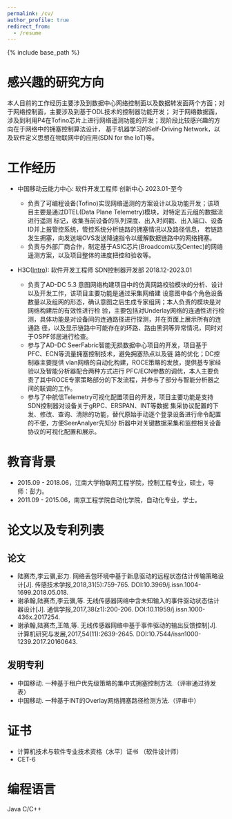 ```yaml
---
permalink: /cv/
author_profile: true
redirect_from:
  - /resume
---
```


{% include base_path %}
# 感兴趣的研究方向
  本人目前的工作经历主要涉及到数据中心网络控制面以及数据转发面两个方面；对于网络控制面，主要涉及到基于ODL技术的控制器功能开发；
  对于网络数据面，涉及到利用P4在Tofino芯片上进行网络遥测功能的开发；现阶段比较感兴趣的方向在于网络中的拥塞控制算法设计，
  基于机器学习的Self-Driving Network，以及软件定义思想在物联网中的应用(SDN for the IoT)等。

# 工作经历
* 中国移动云能力中心: 软件开发工程师   创新中心    2023.01-至今
  * 负责了可编程设备(Tofino)实现网络遥测的方案设计以及功能开发；该项目主要是通过DTEL(Data Plane Telemetry)模块，对特定五元组的数据流进行遥测
    标记，收集当前设备的队列深度、出入时间戳、出入端口、设备ID并上报管控系统，管控系统分析链路的拥塞情况以及路径信息，
    若链路发生拥塞，向发送端OVS发送降速指令以缓解数据链路中的网络拥塞。
  * 负责与外部厂商合作，制定基于ASIC芯片(Broadcom以及Centec)的网络遥测方案，以及项目整体的进度把控和验收等。
 
* H3C([Intro](https://youtu.be/DUJ1-CbbLM8?t=33)): 软件开发工程师   SDN控制器开发部   2018.12-2023.01
  * 负责了AD-DC 5.3 意图网络构建项目中的仿真网路校验模块的分析、设计以及开发工作，该项目主要功能是通过采集网络建
   设意图中各个角色设备数量以及组网的形态，确认意图之后生成专家组网；本人负责的模块是对网络构建后的有效性进行检
   验，主要包括对Underlay网络的连通性进行检测，具体功能是对设备间的连通路径进行探测，并在页面上展示所有的连通路
   径，以及显示链路中可能存在的环路、路由黑洞等异常情况，同时对于OSPF邻居进行检查。
  * 参与了AD-DC SeerFabric智能无损数据中心项目的开发，项目基于PFC、ECN等流量拥塞控制技术，避免拥塞热点以及链
   路的优化；DC控制器主要提供 vlan网络的自动化构建，ROCE策略的发放，提供基专家经验以及智能分析器配合两种方式进行
   PFC/ECN参数的调优，本人主要负责了其中ROCE专家策略部分的下发流程，并参与了部分与智能分析器之间的联调的工作。
  * 参与了中航信Telemetry可视化配置项目的开发，项目主要功能是支持SDN控制器对设备关于gRPC、ERSPAN、INT等数据
   集采协议配置的下发、修改、查询、清除的功能，替代原始手动逐个登录设备进行命令配置的不便，方便SeerAnalyer先知分
   析器中对关键数据采集和监控相关设备协议的可视化配置和展示。

# 教育背景
* 2015.09 - 2018.06，江南大学物联网工程学院，控制工程专业，硕士，导师：彭力。
* 2011.09 - 2015.06，南京工程学院自动化学院，自动化专业，学士。

# 论文以及专利列表
## 论文
*  陆赛杰,李云骥,彭力. 网络丢包环境中基于新息驱动的远程状态估计传输策略设计[J]. 传感技术学报,2018,31(5):759-765. DOI:10.3969/j.issn.1004-1699.2018.05.018.
*  谢承翰,陆赛杰,李云骥,等. 无线传感器网络中含未知输入的事件驱动状态估计器设计[J]. 通信学报,2017,38(z1):200-206. DOI:10.11959/j.issn.1000-436x.2017254.
*  谢承翰,陆赛杰,王皓,等. 无线传感器网络中基于事件驱动的输出反馈控制[J]. 计算机研究与发展,2017,54(11):2639-2645. DOI:10.7544/issn1000-1239.2017.20160643.

## 发明专利
* 中国移动. 一种基于租户优先级策略的集中式拥塞控制方法.（评审通过待发表）
* 中国移动. 一种基于INT的Overlay网络拥塞路径检测方法.（评审中）

# 证书
* 计算机技术与软件专业技术资格（水平）证书 （软件设计师）
* CET-6

# 编程语言
 Java  C/C++